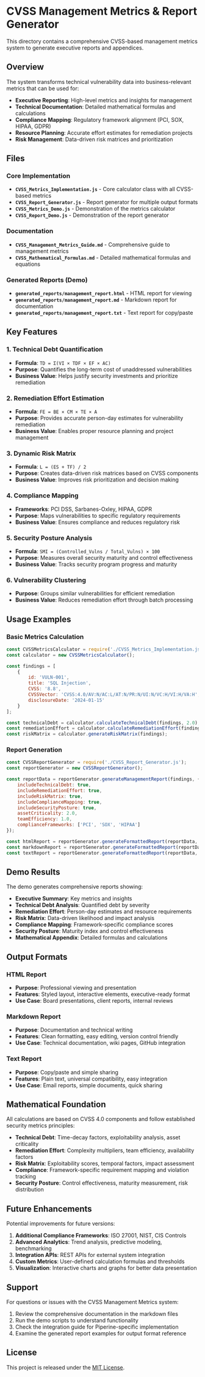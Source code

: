 # CVSS Management Metrics & Report Generator

This directory contains a comprehensive CVSS-based management metrics system to generate executive reports and appendices.

## Overview

The system transforms technical vulnerability data into business-relevant metrics that can be used for:
- **Executive Reporting**: High-level metrics and insights for management
- **Technical Documentation**: Detailed mathematical formulas and calculations
- **Compliance Mapping**: Regulatory framework alignment (PCI, SOX, HIPAA, GDPR)
- **Resource Planning**: Accurate effort estimates for remediation projects
- **Risk Management**: Data-driven risk matrices and prioritization

## Files

### Core Implementation
- **`CVSS_Metrics_Implementation.js`** - Core calculator class with all CVSS-based metrics
- **`CVSS_Report_Generator.js`** - Report generator for multiple output formats
- **`CVSS_Metrics_Demo.js`** - Demonstration of the metrics calculator
- **`CVSS_Report_Demo.js`** - Demonstration of the report generator

### Documentation
- **`CVSS_Management_Metrics_Guide.md`** - Comprehensive guide to management metrics
- **`CVSS_Mathematical_Formulas.md`** - Detailed mathematical formulas and equations
### Generated Reports (Demo)
- **`generated_reports/management_report.html`** - HTML report for viewing
- **`generated_reports/management_report.md`** - Markdown report for documentation
- **`generated_reports/management_report.txt`** - Text report for copy/paste

## Key Features

### 1. Technical Debt Quantification
- **Formula**: `TD = Σ(VI × TDF × EF × AC)`
- **Purpose**: Quantifies the long-term cost of unaddressed vulnerabilities
- **Business Value**: Helps justify security investments and prioritize remediation

### 2. Remediation Effort Estimation
- **Formula**: `FE = BE × CM × TE × A`
- **Purpose**: Provides accurate person-day estimates for vulnerability remediation
- **Business Value**: Enables proper resource planning and project management

### 3. Dynamic Risk Matrix
- **Formula**: `L = (ES + TF) / 2`
- **Purpose**: Creates data-driven risk matrices based on CVSS components
- **Business Value**: Improves risk prioritization and decision making

### 4. Compliance Mapping
- **Frameworks**: PCI DSS, Sarbanes-Oxley, HIPAA, GDPR
- **Purpose**: Maps vulnerabilities to specific regulatory requirements
- **Business Value**: Ensures compliance and reduces regulatory risk

### 5. Security Posture Analysis
- **Formula**: `SMI = (Controlled_Vulns / Total_Vulns) × 100`
- **Purpose**: Measures overall security maturity and control effectiveness
- **Business Value**: Tracks security program progress and maturity

### 6. Vulnerability Clustering
- **Purpose**: Groups similar vulnerabilities for efficient remediation
- **Business Value**: Reduces remediation effort through batch processing

## Usage Examples

### Basic Metrics Calculation
```javascript
const CVSSMetricsCalculator = require('./CVSS_Metrics_Implementation.js');
const calculator = new CVSSMetricsCalculator();

const findings = [
    {
        id: 'VULN-001',
        title: 'SQL Injection',
        CVSS: '8.8',
        CVSSVector: 'CVSS:4.0/AV:N/AC:L/AT:N/PR:N/UI:N/VC:H/VI:H/VA:H',
        disclosureDate: '2024-01-15'
    }
];

const technicalDebt = calculator.calculateTechnicalDebt(findings, 2.0);
const remediationEffort = calculator.calculateRemediationEffort(findings, 1.0);
const riskMatrix = calculator.generateRiskMatrix(findings);
```

### Report Generation
```javascript
const CVSSReportGenerator = require('./CVSS_Report_Generator.js');
const reportGenerator = new CVSSReportGenerator();

const reportData = reportGenerator.generateManagementReport(findings, {
    includeTechnicalDebt: true,
    includeRemediationEffort: true,
    includeRiskMatrix: true,
    includeComplianceMapping: true,
    includeSecurityPosture: true,
    assetCriticality: 2.0,
    teamEfficiency: 1.0,
    complianceFrameworks: ['PCI', 'SOX', 'HIPAA']
});

const htmlReport = reportGenerator.generateFormattedReport(reportData, 'html');
const markdownReport = reportGenerator.generateFormattedReport(reportData, 'markdown');
const textReport = reportGenerator.generateFormattedReport(reportData, 'text');
```

## Demo Results

The demo generates comprehensive reports showing:

- **Executive Summary**: Key metrics and insights
- **Technical Debt Analysis**: Quantified debt by severity
- **Remediation Effort**: Person-day estimates and resource requirements
- **Risk Matrix**: Data-driven likelihood and impact analysis
- **Compliance Mapping**: Framework-specific compliance scores
- **Security Posture**: Maturity index and control effectiveness
- **Mathematical Appendix**: Detailed formulas and calculations

## Output Formats

### HTML Report
- **Purpose**: Professional viewing and presentation
- **Features**: Styled layout, interactive elements, executive-ready format
- **Use Case**: Board presentations, client reports, internal reviews

### Markdown Report
- **Purpose**: Documentation and technical writing
- **Features**: Clean formatting, easy editing, version control friendly
- **Use Case**: Technical documentation, wiki pages, GitHub integration

### Text Report
- **Purpose**: Copy/paste and simple sharing
- **Features**: Plain text, universal compatibility, easy integration
- **Use Case**: Email reports, simple documents, quick sharing

## Mathematical Foundation

All calculations are based on CVSS 4.0 components and follow established security metrics principles:

- **Technical Debt**: Time-decay factors, exploitability analysis, asset criticality
- **Remediation Effort**: Complexity multipliers, team efficiency, availability factors
- **Risk Matrix**: Exploitability scores, temporal factors, impact assessment
- **Compliance**: Framework-specific requirement mapping and violation tracking
- **Security Posture**: Control effectiveness, maturity measurement, risk distribution

## Future Enhancements

Potential improvements for future versions:

1. **Additional Compliance Frameworks**: ISO 27001, NIST, CIS Controls
2. **Advanced Analytics**: Trend analysis, predictive modeling, benchmarking
3. **Integration APIs**: REST APIs for external system integration
4. **Custom Metrics**: User-defined calculation formulas and thresholds
5. **Visualization**: Interactive charts and graphs for better data presentation

## Support

For questions or issues with the CVSS Management Metrics system:

1. Review the comprehensive documentation in the markdown files
2. Run the demo scripts to understand functionality
3. Check the integration guide for Piperine-specific implementation
4. Examine the generated report examples for output format reference

## License

This project is released under the [MIT License](LICENSE).

